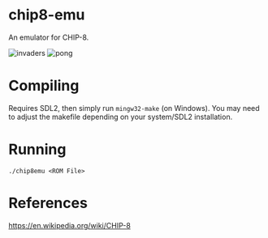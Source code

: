 # chip8-emu
An emulator for CHIP-8. 

![invaders](https://user-images.githubusercontent.com/9266693/48049708-9a7d3700-e1f3-11e8-9c62-240ad2561288.png)
![pong](https://user-images.githubusercontent.com/9266693/48049710-9c46fa80-e1f3-11e8-8f63-44b4f46f4ebb.png)

# Compiling
Requires SDL2, then simply run `mingw32-make` (on Windows). You may need to adjust the makefile depending on your system/SDL2 installation.

# Running
```
./chip8emu <ROM File>
```

# References
https://en.wikipedia.org/wiki/CHIP-8
